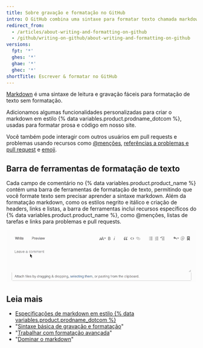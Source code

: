 ```yaml
---
title: Sobre gravação e formatação no GitHub
intro: O GitHub combina uma sintaxe para formatar texto chamada markdown em estilo GitHub com alguns recursos de escrita exclusivos.
redirect_from:
  - /articles/about-writing-and-formatting-on-github
  - /github/writing-on-github/about-writing-and-formatting-on-github
versions:
  fpt: '*'
  ghes: '*'
  ghae: '*'
  ghec: '*'
shortTitle: Escrever & formatar no GitHub
---
```


[Markdown](http://daringfireball.net/projects/markdown/) é uma sintaxe de leitura e gravação fáceis para formatação de texto sem formatação.

Adicionamos algumas funcionalidades personalizadas para criar o markdown em estilo {% data variables.product.prodname_dotcom %}, usadas para formatar prosa e código em nosso site.

Você também pode interagir com outros usuários em pull requests e problemas usando recursos como [@menções](/articles/basic-writing-and-formatting-syntax/#mentioning-people-and-teams), [referências a problemas e pull request](/articles/basic-writing-and-formatting-syntax/#referencing-issues-and-pull-requests) e [emoji](/articles/basic-writing-and-formatting-syntax/#using-emoji).

## Barra de ferramentas de formatação de texto

Cada campo de comentário no {% data variables.product.product_name %} contém uma barra de ferramentas de formatação de texto, permitindo que você formate texto sem precisar aprender a sintaxe markdown. Além da formatação markdown, como os estilos negrito e itálico e criação de headers, links e listas, a barra de ferramentas inclui recursos específicos do {% data variables.product.product_name %}, como @menções, listas de tarefas e links para problemas e pull requests.

![Barra de ferramentas de markdown](/assets/images/help/writing/markdown-toolbar.gif)

## Leia mais

- [Especificações de markdown em estilo {% data variables.product.prodname_dotcom %}](https://github.github.com/gfm/)
- "[Sintaxe básica de gravação e formatação](/articles/basic-writing-and-formatting-syntax)"
- "[Trabalhar com formatação avançada](/articles/working-with-advanced-formatting)"
- "[Dominar o markdown](https://guides.github.com/features/mastering-markdown/)"
